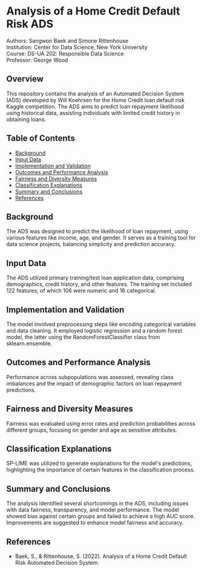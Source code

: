 # Analysis of a Home Credit Default Risk ADS

Authors: Sangwon Baek and Simone Rittenhouse  
Institution: Center for Data Science, New York University  
Course: DS-UA 202: Responsible Data Science  
Professor: George Wood  

## Overview

This repository contains the analysis of an Automated Decision System (ADS) developed by Will Koehrsen for the Home Credit loan default risk Kaggle competition. The ADS aims to predict loan repayment likelihood using historical data, assisting individuals with limited credit history in obtaining loans.

## Table of Contents

- [Background](#Background)
- [Input Data](#Input-Data)
- [Implementation and Validation](#Implementation-and-Validation)
- [Outcomes and Performance Analysis](#Outcomes-and-Performance-Analysis)
- [Fairness and Diversity Measures](#Fairness-and-Diversity-Measures)
- [Classification Explanations](#Classification-Explanations)
- [Summary and Conclusions](#Summary-and-Conclusions)
- [References](#References)

## Background

The ADS was designed to predict the likelihood of loan repayment, using various features like income, age, and gender. It serves as a training tool for data science projects, balancing simplicity and prediction accuracy.

## Input Data

The ADS utilized primary training/test loan application data, comprising demographics, credit history, and other features. The training set included 122 features, of which 106 were numeric and 16 categorical.

## Implementation and Validation

The model involved preprocessing steps like encoding categorical variables and data cleaning. It employed logistic regression and a random forest model, the latter using the RandomForestClassifier class from sklearn.ensemble.

## Outcomes and Performance Analysis

Performance across subpopulations was assessed, revealing class imbalances and the impact of demographic factors on loan repayment predictions.

## Fairness and Diversity Measures

Fairness was evaluated using error rates and prediction probabilities across different groups, focusing on gender and age as sensitive attributes.

## Classification Explanations

SP-LIME was utilized to generate explanations for the model's predictions, highlighting the importance of certain features in the classification process.

## Summary and Conclusions

The analysis identified several shortcomings in the ADS, including issues with data fairness, transparency, and model performance. The model showed bias against certain groups and failed to achieve a high AUC score. Improvements are suggested to enhance model fairness and accuracy.

## References

- Baek, S., & Rittenhouse, S. (2022). Analysis of a Home Credit Default Risk Automated Decision System. 

